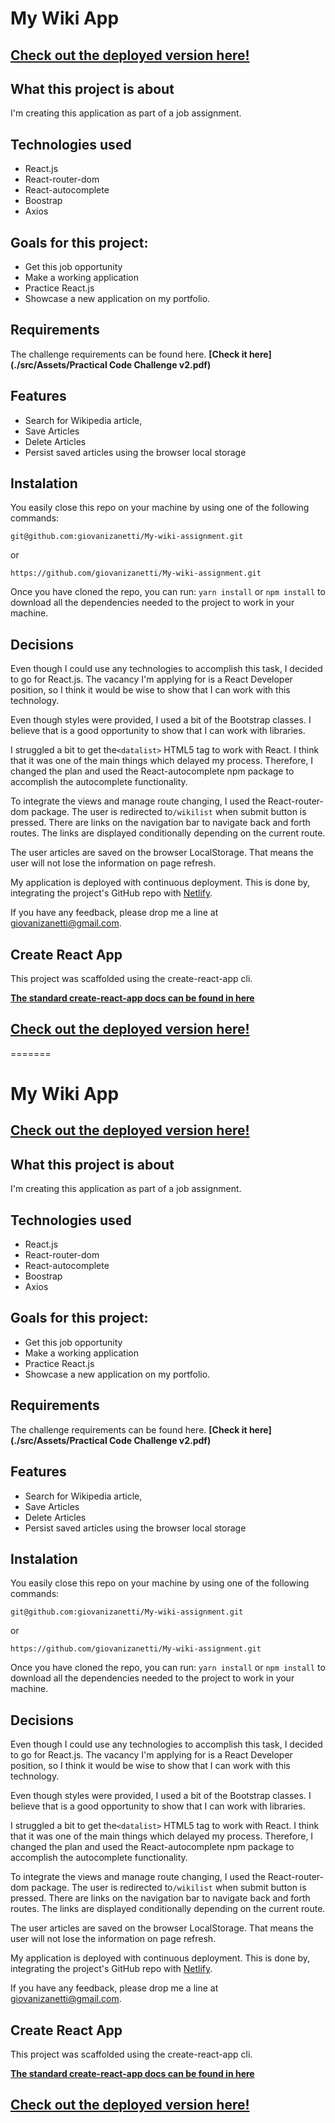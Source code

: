 # My Wiki App

## [Check out the deployed version here!](https://giovani-zanett-my-wiki.netlify.app/)

## What this project is about

I'm creating this application as part of a job assignment.

## Technologies used

- React.js
- React-router-dom
- React-autocomplete
- Boostrap
- Axios

## Goals for this project:

- Get this job opportunity
- Make a working application
- Practice React.js
- Showcase a new application on my portfolio.

## Requirements

The challenge requirements can be found here. **[Check it here](./src/Assets/Practical Code Challenge v2.pdf)**

## Features

- Search for Wikipedia article,
- Save Articles
- Delete Articles
- Persist saved articles using the browser local storage

## Instalation

You easily close this repo on your machine by using one of the following commands:

`git@github.com:giovanizanetti/My-wiki-assignment.git`

or

`https://github.com/giovanizanetti/My-wiki-assignment.git`

Once you have cloned the repo, you can run:
`yarn install` or `npm install` to download all the dependencies needed to the project to work in your machine.

## Decisions

Even though I could use any technologies to accomplish this task, I decided to go for React.js. The vacancy I'm applying for is a React Developer position, so I think it would be wise to show that I can work with this technology.

Even though styles were provided, I used a bit of the Bootstrap classes. I believe that is a good opportunity to show that I can work with libraries.

I struggled a bit to get the`<datalist>` HTML5 tag to work with React. I think that it was one of the main things which delayed my process. Therefore, I changed the plan and used the React-autocomplete npm package to accomplish the autocomplete functionality.

To integrate the views and manage route changing, I used the React-router-dom package. The user is redirected to`/wikilist` when submit button is pressed. There are links on the navigation bar to navigate back and forth routes. The links are displayed conditionally depending on the current route.

The user articles are saved on the browser LocalStorage. That means the user will not lose the information on page refresh.

My application is deployed with continuous deployment. This is done by, integrating the project's GitHub repo with [Netlify](https://www.netlify.com/).

If you have any feedback, please drop me a line at giovanizanetti@gmail.com.

## Create React App

This project was scaffolded using the create-react-app cli.

**[The standard create-react-app docs can be found in here](./REACT-README.md)**

## [Check out the deployed version here!](https://giovani-zanett-my-wiki.netlify.app/)

=======

# My Wiki App

## [Check out the deployed version here!](https://giovani-zanett-my-wiki.netlify.app/)

## What this project is about

I'm creating this application as part of a job assignment.

## Technologies used

- React.js
- React-router-dom
- React-autocomplete
- Boostrap
- Axios

## Goals for this project:

- Get this job opportunity
- Make a working application
- Practice React.js
- Showcase a new application on my portfolio.

## Requirements

The challenge requirements can be found here. **[Check it here](./src/Assets/Practical Code Challenge v2.pdf)**

## Features

- Search for Wikipedia article,
- Save Articles
- Delete Articles
- Persist saved articles using the browser local storage

## Instalation

You easily close this repo on your machine by using one of the following commands:

`git@github.com:giovanizanetti/My-wiki-assignment.git`

or

`https://github.com/giovanizanetti/My-wiki-assignment.git`

Once you have cloned the repo, you can run:
`yarn install` or `npm install` to download all the dependencies needed to the project to work in your machine.

## Decisions

Even though I could use any technologies to accomplish this task, I decided to go for React.js. The vacancy I'm applying for is a React Developer position, so I think it would be wise to show that I can work with this technology.

Even though styles were provided, I used a bit of the Bootstrap classes. I believe that is a good opportunity to show that I can work with libraries.

I struggled a bit to get the`<datalist>` HTML5 tag to work with React. I think that it was one of the main things which delayed my process. Therefore, I changed the plan and used the React-autocomplete npm package to accomplish the autocomplete functionality.

To integrate the views and manage route changing, I used the React-router-dom package. The user is redirected to`/wikilist` when submit button is pressed. There are links on the navigation bar to navigate back and forth routes. The links are displayed conditionally depending on the current route.

The user articles are saved on the browser LocalStorage. That means the user will not lose the information on page refresh.

My application is deployed with continuous deployment. This is done by, integrating the project's GitHub repo with [Netlify](https://www.netlify.com/).

If you have any feedback, please drop me a line at giovanizanetti@gmail.com.

## Create React App

This project was scaffolded using the create-react-app cli.

**[The standard create-react-app docs can be found in here](./REACT-README.md)**

## [Check out the deployed version here!](https://giovani-zanett-my-wiki.netlify.app/)

